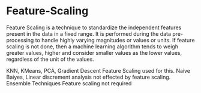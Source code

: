 # Feature-Scaling
Feature Scaling is a technique to standardize the independent features present in the data in a fixed range. It is performed during the data pre-processing to handle highly varying magnitudes or values or units. If feature scaling is not done, then a machine learning algorithm tends to weigh greater values, higher and consider smaller values as the lower values, regardless of the unit of the values. 


KNN, KMeans, PCA, Gradient Descent  Feature Scaling used for this.
Naive Baiyes, Linear discrement analysis not effected by  feature scaling.
Ensemble Techniques Feature scaling not required
